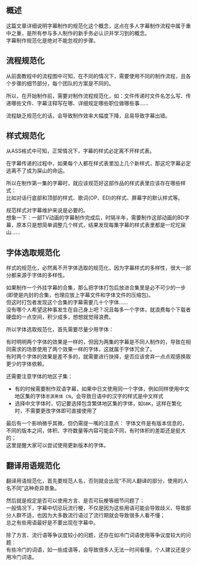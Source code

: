 ## 概述
这篇文章详细说明字幕制作的规范化这个概念，这点在多人字幕制作流程中属于重中之重，是所有参与多人制作的新手务必认识并学习到的概念。  
字幕制作规范化是绝对不能忽视的步骤。



## 流程规范化

从前面教程中的流程图中可知，在不同的情况下，需要使用不同的制作流程，且各个步骤的细节部分，每个团队的方案是不同的。

所以，在开始制作前，需要对制作流程规范化，如：文件传递时文件名怎么写、传递哪些文件、字幕注释写在哪、详细规定哪些职位做哪些事……

流程缺乏规范化的话，会导致制作效率大幅度下降，且易导致字幕出错。



## 样式规范化

从ASS格式中可知，正常情况下，字幕的样式必定离不开样式表。

在字幕传递的过程中，如果每个人都在样式表里加上几个新样式，那这坨字幕必定逃离不了成为屎山的命运。

所以在制作第一集的字幕时，就应该规范好这部作品的样式表里应该存在哪些样式：  
比如对话行底部和顶部的样式、歌词\(OP、ED\)的样式、屏幕字的默认样式等。

规范样式对字幕维护来说是必要的。  
想象一下：一部TV动画的字幕制作完成后，时隔半年，需要制作这部动画的BD字幕，原本只是想简单调整几个样式，结果发现每集字幕的样式表里都是一坨坨屎山……



## 字体选取规范化

样式的规范化，必然离不开字体选取的规范化，因为字幕样式的多样性，很大一部分都来源于字体的多样性。

如果制作一个外挂字幕的合集，那么把字体打包后放进合集里是必不可少的一步\(即使是内封的合集，也理应放上字幕文件和字体文件的压缩包\)。  
但这时打包者发现这个合集的字幕需要几十个字体……  
没有哪个人希望这种事发生在自己身上吧？况且每多一个字体，就浪费每个下载者硬盘的一点空间，积少成多，想想就觉得浪费。

所以字体选取规范化，首先需要尽量少用字体：

有时明明两个字体的效果是一样的，但因为两集的字幕是不同人制作的，导致在相同需求的场景使用了两个效果一样的字体，这就属于字体冗余了。  
有时两个字体的效果是差不多的，就需要进行抉择，是否应该舍弃一点点观感换取更少的字体依赖。

还需要注意字体的地区子集：
* 有的时候需要制作双语字幕，如果中日文使用同一个字体，例如同样使用中文地区集的字体`思源黑体 CN`，会导致日语中的汉字的样式是中文样式
* 选择中文字体时，切记要选择包含繁体地区集的字体，如`GBK`，这样在繁化时，不需要更改字体即可直接使用了

最后有一个影响微乎其微，但仍需提一嘴的注意点：
字体文件是有版本信息的，不同的版本之间，体积、字符数量等内容可能会不同，有时体积的差距还是挺大的；  
这里提醒大家可以尝试使用更新版本的字体。



## 翻译用语规范化

翻译用语规范化，首先要规范人名，否则就会出现“不同人翻译的部分，使用的人名不同”这种奇异景象。

然后就是规定是否可以使用方言、是否可玩梗等细节问题了：  
一般情况下，字幕中切忌玩流行梗，不仅是因为这些用语可能会导致歧义、导致部分人群不适，也因为大多数流行语过了流行期就会导致很多人看不懂；  
总之有些用语最好是不要出现在字幕中。

除了方言、流行语等争议度较小的问题，还存在如冷门词语使用等争议度较大的问题：  
有些冷门的词语，如一些成语等，会导致很多人无法一时间看懂，个人建议还是少用冷门词语。
